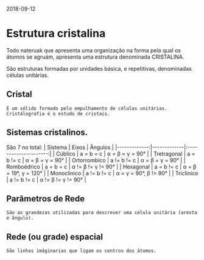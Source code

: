 2018-09-12

# Estrutura cristalina

Todo nateruak que apresenta uma organização na forma pela qual os átomos se agruám, apresenta uma estrutura denominada CRISTALINA.

São estruturas formadas por unidades básica, e repetitivas, denominadas células unitárias. 

## Cristal
	É um sólido formado pelo empulhamento de células unitárias.
	Cristálografia é o estudo de cristais. 

## Sistemas cristalinos.
São 7 no total:
|      Sistema | Eixos       |        Ângulos        |
|-------------:|-------------|:---------------------:|
|    Cúblico   |  a = b = c  |    α = β = γ = 90°    |
|  Tretragonal |  a = b != c |    α = β = γ = 90°    |
| Ortorrombico | a != b != c |    α = β = γ = 90°    |
|  Romboédrico |  a = b = c  |   α != β != γ != 90°  |
| Hexagonal    | a = b != c  | α = β = 19°, γ = 120° |
| Monoclinico  | a != b != c | α = γ = 90°, β != 90° |
| Triclínico   | a != b != c | α != β != γ != 90°    |

## Parâmetros de Rede
	São as grandezas utilizadas para descrever uma célula unitária (aresta e ângulo).

## Rede (ou grade) espacial
	São linhas imáginarias que ligam os centros dos átomos. 

